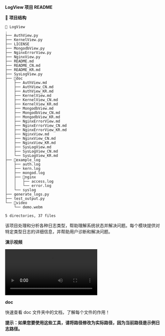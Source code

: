 **LogView 项目 README**

📁 **项目结构**
```
📂 LogView
.
├── AuthView.py
├── KernelView.py
├── LICENSE
├── MongodbView.py
├── NginxErrorView.py
├── NginxView.py
├── README.md
├── README_CN.md
├── README_KR.md
├── SysLogView.py
├── 📂doc
│   ├── AuthView.md
│   ├── AuthView_CN.md
│   ├── AuthView_KR.md
│   ├── KernelView.md
│   ├── KernelView_CN.md
│   ├── KernelView_KR.md
│   ├── MongodbView.md
│   ├── MongodbView_CN.md
│   ├── MongodbView_KR.md
│   ├── NginxErrorView.md
│   ├── NginxErrorView_CN.md
│   ├── NginxErrorView_KR.md
│   ├── NginxView.md
│   ├── NginxView_CN.md
│   ├── NginxView_KR.md
│   ├── SysLogView.md
│   ├── SysLogView_CN.md
│   └── SysLogView_KR.md
├── 📂example_log
│   ├── auth.log
│   ├── kern.log
│   ├── mongod.log
│   ├── 📂nginx
│   │   ├── access.log
│   │   └── error.log
│   └── syslog
├── generate_logs.py
├── test_output.py
└── 📂video
    └── demo.webm

5 directories, 37 files
```
该项目处理和分析各种日志类型，帮助理解系统状态并解决问题。每个模块提供对特定类型日志的详细信息，并帮助用户诊断和解决问题。

**演示视频**

![Demonstration Video](./video/demo.webm)

**doc**

快速查看 doc 文件夹中的文档，了解每个文件的作用！

**提示：如果您要使用这些工具，请将路径修改为实际路径，因为当前路径是示例日志路径。**